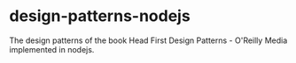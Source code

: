 # design-patterns-nodejs
The design patterns of the book Head First Design Patterns - O'Reilly Media implemented in nodejs.
